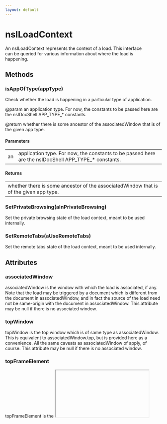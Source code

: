 ```yaml
---
layout: default
---
```


# nsILoadContext #
  
An nsILoadContext represents the context of a load.  This interface  
can be queried for various information about where the load is  
happening.  
  

## Methods ##

### isAppOfType(appType) ###
  
Check whether the load is happening in a particular type of application.  
  
@param an application type.  For now, the constants to be passed here are  
       the nsIDocShell APP_TYPE_* constants.  
  
@return whether there is some ancestor of the associatedWindow that is of  
        the given app type.  
  

#### Parameters ####

<table>

<tr>
<td>an</td>
<td>application type.  For now, the constants to be passed here are  
       the nsIDocShell APP_TYPE_* constants.  
</td>
</tr>

</table>

#### Returns ####

<table>

<tr>
<td>whether there is some ancestor of the associatedWindow that is of  
        the given app type.  
</td>
</tr>

</table>

### SetPrivateBrowsing(aInPrivateBrowsing) ###
  
Set the private browsing state of the load context, meant to be used internally.  
  

### SetRemoteTabs(aUseRemoteTabs) ###
  
Set the remote tabs state of the load context, meant to be used internally.  
  

## Attributes ##

### associatedWindow ###
  
associatedWindow is the window with which the load is associated, if any.  
Note that the load may be triggered by a document which is different from  
the document in associatedWindow, and in fact the source of the load need  
not be same-origin with the document in associatedWindow.  This attribute  
may be null if there is no associated window.  
  

### topWindow ###
  
topWindow is the top window which is of same type as associatedWindow.  
This is equivalent to associatedWindow.top, but is provided here as a  
convenience.  All the same caveats as associatedWindow of apply, of  
course.  This attribute may be null if there is no associated window.  
  

### topFrameElement ###
  
topFrameElement is the <iframe> or <frame> element which contains the  
topWindow with which the load is associated.  
  
Note that we may have a topFrameElement even when we don't have an  
associatedWindow, if the topFrameElement's content lives out of process.  
  

### nestedFrameId ###
  
If this LoadContext corresponds to a nested remote iframe, we don't have  
access to the topFrameElement.  Instead, we must use this id to send  
messages. A return value of 0 signifies that this load context is not for  
a nested frame.  
  

### isContent ###
  
True if the load context is content (as opposed to chrome).  This is  
determined based on the type of window the load is performed in, NOT based  
on any URIs that might be around.  
  

### usePrivateBrowsing ###

### useRemoteTabs ###
  
Attribute that determines if remote (out-of-process) tabs should be used.  
  

### isInBrowserElement ###
  
Returns true iff the load is occurring inside a browser element.  
  

### appId ###
  
Returns the app id of the app the load is occurring is in. Returns  
nsIScriptSecurityManager::NO_APP_ID if the load is not part of an app.  
  
